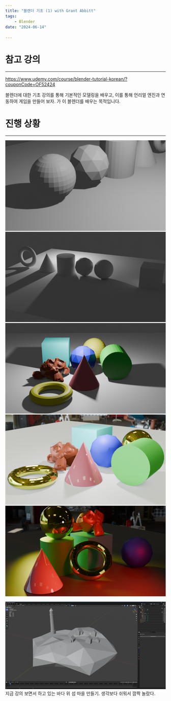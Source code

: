 ```yaml
---
title: "블렌더 기초 (1) with Grant Abbitt"
tags:
    - Blender
date: "2024-06-14"

---
```

# 참고 강의
---
https://www.udemy.com/course/blender-tutorial-korean/?couponCode=OF52424

블렌더에 대한 기초 강의를 통해 기본적인 모델링을 배우고, 이를 통해 언리얼 엔진과 연동하여 게임을 만들어 보자. 가 이 블렌더를 배우는 목적입니다. 

# 진행 상황
---
![RenderingTestWithEevee](https://github.com/mine3873/mine3873.github.io/raw/master/assets/img/pages/blender/testRendering.png)
![RenderingTestWithEevee](https://github.com/mine3873/mine3873.github.io/raw/master/assets/img/pages/blender/CycleRendering.png)
![MetarialTest](https://github.com/mine3873/mine3873.github.io/raw/master/assets/img/pages/blender/MetarialTest.png)
![MetarialTestWithBackground](https://github.com/mine3873/mine3873.github.io/raw/master/assets/img/pages/blender/MetarialTest_2.png)
![LightTest](https://github.com/mine3873/mine3873.github.io/raw/master/assets/img/pages/blender/LightTest.png)

![screenshotWithcurrentStudying](https://github.com/mine3873/mine3873.github.io/raw/master/assets/img/pages/blender/screentshot_20240614.png)
지금 강의 보면서 하고 있는 바다 위 섬 마을 만들기. 생각보다 쉬워서 깜짝 놀랐다.